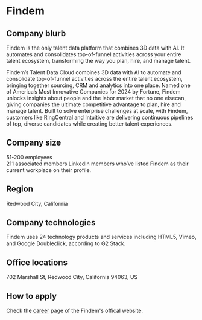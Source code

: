 # Findem

## Company blurb

Findem is the only talent data platform that combines 3D data with AI. It automates and consolidates top-of-funnel activities across your entire talent ecosystem, transforming the way you plan, hire, and manage talent.

Findem’s Talent Data Cloud combines 3D data with AI to automate and consolidate top-of-funnel activities across the entire talent ecosystem, bringing together sourcing, CRM and analytics into one place. Named one of America’s Most Innovative Companies for 2024 by Fortune, Findem unlocks insights about people and the labor market that no one elsecan, giving companies the ultimate competitive advantage to plan, hire and manage talent. Built to solve enterprise challenges at scale, with Findem, customers like RingCentral and Intuitive are delivering continuous pipelines of top, diverse candidates while creating better talent experiences.

## Company size

51-200 employees <br/>
211 associated members LinkedIn members who’ve listed Findem as their current workplace on their profile.

## Region

Redwood City, California

## Company technologies

Findem uses 24 technology products and services including HTML5, Vimeo, and Google Doubleclick, according to G2 Stack.

## Office locations

702 Marshall St, Redwood City, California 94063, US

## How to apply

Check the [career](https://jobs.lever.co/findem) page of the Findem's offical website.
